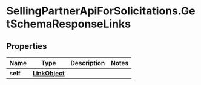# SellingPartnerApiForSolicitations.GetSchemaResponseLinks

## Properties
Name | Type | Description | Notes
------------ | ------------- | ------------- | -------------
**self** | [**LinkObject**](LinkObject.md) |  | 


